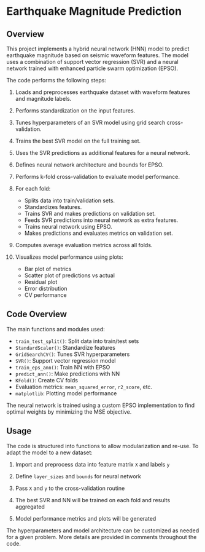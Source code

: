 # Earthquake Magnitude Prediction

## Overview

This project implements a hybrid neural network (HNN) model to predict earthquake magnitude based on seismic waveform features. The model uses a combination of support vector regression (SVR) and a neural network trained with enhanced particle swarm optimization (EPSO). 

The code performs the following steps:

1. Loads and preprocesses earthquake dataset with waveform features and magnitude labels.

2. Performs standardization on the input features. 

3. Tunes hyperparameters of an SVR model using grid search cross-validation.

4. Trains the best SVR model on the full training set.

5. Uses the SVR predictions as additional features for a neural network. 

6. Defines neural network architecture and bounds for EPSO.

7. Performs k-fold cross-validation to evaluate model performance.

8. For each fold:
   - Splits data into train/validation sets.
   - Standardizes features.
   - Trains SVR and makes predictions on validation set.
   - Feeds SVR predictions into neural network as extra features.
   - Trains neural network using EPSO.
   - Makes predictions and evaluates metrics on validation set.

9. Computes average evaluation metrics across all folds.

10. Visualizes model performance using plots:
    - Bar plot of metrics
    - Scatter plot of predictions vs actual 
    - Residual plot
    - Error distribution
    - CV performance

## Code Overview

The main functions and modules used:

- `train_test_split()`: Split data into train/test sets
- `StandardScaler()`: Standardize features
- `GridSearchCV()`: Tunes SVR hyperparameters
- `SVR()`: Support vector regression model
- `train_eps_ann()`: Train NN with EPSO 
- `predict_ann()`: Make predictions with NN
- `KFold()`: Create CV folds
- Evaluation metrics: `mean_squared_error`, `r2_score`, etc.
- `matplotlib`: Plotting model performance

The neural network is trained using a custom EPSO implementation to find optimal weights by minimizing the MSE objective.

## Usage

The code is structured into functions to allow modularization and re-use. To adapt the model to a new dataset:

1. Import and preprocess data into feature matrix `X` and labels `y`

2. Define `layer_sizes` and `bounds` for neural network 

3. Pass `X` and `y` to the cross-validation routine

4. The best SVR and NN will be trained on each fold and results aggregated

5. Model performance metrics and plots will be generated

The hyperparameters and model architecture can be customized as needed for a given problem. More details are provided in comments throughout the code.
